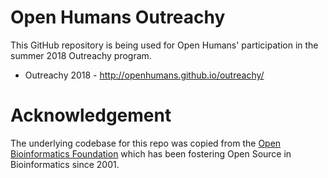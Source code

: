 Open Humans Outreachy
================================

This GitHub repository is being used for Open Humans'
participation in the summer 2018 Outreachy program.

 * Outreachy 2018 - http://openhumans.github.io/outreachy/

 # Acknowledgement
 The underlying codebase for this repo was copied from the
 [Open Bioinformatics Foundation](https://github.com/obf/GSoC/) which has been
 fostering Open Source in Bioinformatics since 2001.
